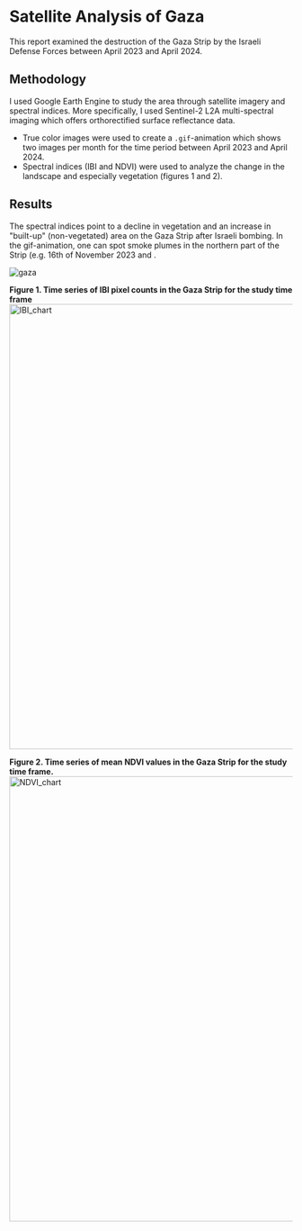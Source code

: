 # Satellite Analysis of Gaza
This report examined the destruction of the Gaza Strip by the Israeli Defense Forces between April 2023 and April 2024.

## Methodology
I used Google Earth Engine to study the area through satellite imagery and spectral indices. More specifically, I used Sentinel-2 L2A multi-spectral imaging which offers orthorectified surface reflectance data.
* True color images were used to create a `.gif`-animation which shows two images per month for the time period between April 2023 and April 2024.
* Spectral indices (IBI and NDVI) were used to analyze the change in the landscape and especially vegetation (figures 1 and 2).

## Results
The spectral indices point to a decline in vegetation and an increase in "built-up" (non-vegetated) area on the Gaza Strip after Israeli bombing. In the gif-animation, one can spot smoke plumes in the northern part of the Strip (e.g. 16th of November 2023 and .

![gaza](https://github.com/user-attachments/assets/4ecc514a-39da-416d-bb16-21bc0c125740)

**Figure 1. Time series of IBI pixel counts in the Gaza Strip for the study time frame**
<img width="1540" height="791" alt="IBI_chart" src="https://github.com/user-attachments/assets/a459494f-021d-4552-b071-43615db19302" />

**Figure 2. Time series of mean NDVI values in the Gaza Strip for the study time frame.**
<img width="1540" height="791" alt="NDVI_chart" src="https://github.com/user-attachments/assets/4f5f091b-ed3e-4681-8e40-b2b51da62505" />
